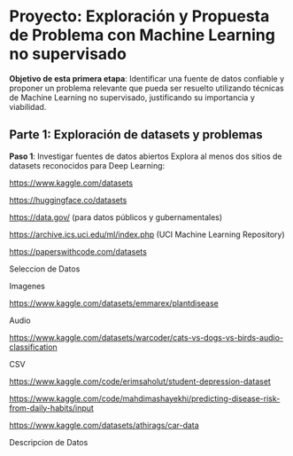 # Proyecto: Exploración y Propuesta de Problema con Machine Learning no supervisado

 **Objetivo de esta primera etapa**:
Identificar una fuente de datos confiable y proponer un problema relevante que pueda ser resuelto utilizando técnicas de Machine Learning no supervisado, justificando su importancia y viabilidad.

## Parte 1: Exploración de datasets y problemas

**Paso 1**: Investigar fuentes de datos abiertos
Explora al menos dos sitios de datasets reconocidos para Deep Learning:

https://www.kaggle.com/datasets

https://huggingface.co/datasets

https://data.gov/ (para datos públicos y gubernamentales)

https://archive.ics.uci.edu/ml/index.php (UCI Machine Learning Repository)

https://paperswithcode.com/datasets

Seleccion de Datos

Imagenes

https://www.kaggle.com/datasets/emmarex/plantdisease

Audio

https://www.kaggle.com/datasets/warcoder/cats-vs-dogs-vs-birds-audio-classification

CSV

https://www.kaggle.com/code/erimsaholut/student-depression-dataset

https://www.kaggle.com/code/mahdimashayekhi/predicting-disease-risk-from-daily-habits/input

https://www.kaggle.com/datasets/athirags/car-data


Descripcion de Datos 


